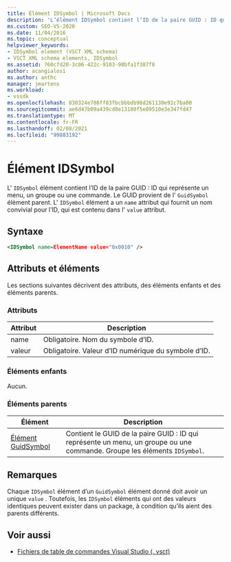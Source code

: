 ```yaml
---
title: Élément IDSymbol | Microsoft Docs
description: 'L’élément IDSymbol contient l’ID de la paire GUID : ID qui représente un menu, un groupe ou une commande.'
ms.custom: SEO-VS-2020
ms.date: 11/04/2016
ms.topic: conceptual
helpviewer_keywords:
- IDSymbol element (VSCT XML schema)
- VSCT XML schema elements, IDSymbol
ms.assetid: 760cfd20-3c06-422c-9103-98bfa1f387f8
author: acangialosi
ms.author: anthc
manager: jmartens
ms.workload:
- vssdk
ms.openlocfilehash: 830324e708ff83fbcbbbdb98d261130e92c7ba00
ms.sourcegitcommit: ae6d47b09a439cd0e13180f5e89510e3e347fd47
ms.translationtype: MT
ms.contentlocale: fr-FR
ms.lasthandoff: 02/08/2021
ms.locfileid: "99883192"
---
```

# <a name="idsymbol-element"></a>Élément IDSymbol
L' `IDSymbol` élément contient l’ID de la paire GUID : ID qui représente un menu, un groupe ou une commande. Le GUID provient de l' `GuidSymbol` élément parent. L' `IDSymbol` élément a un `name` attribut qui fournit un nom convivial pour l’ID, qui est contenu dans l' `value` attribut.

## <a name="syntax"></a>Syntaxe

```xml
<IDSymbol name=ElementName value="0x0010" />
```

## <a name="attributes-and-elements"></a>Attributs et éléments
 Les sections suivantes décrivent des attributs, des éléments enfants et des éléments parents.

### <a name="attributes"></a>Attributs

|Attribut|Description|
|---------------|-----------------|
|name|Obligatoire. Nom du symbole d’ID.|
|valeur|Obligatoire. Valeur d’ID numérique du symbole d’ID.|

### <a name="child-elements"></a>Éléments enfants
 Aucun.

### <a name="parent-elements"></a>Éléments parents

|Élément|Description|
|-------------|-----------------|
|[Élément GuidSymbol](../extensibility/guidsymbol-element.md)|Contient le GUID de la paire GUID : ID qui représente un menu, un groupe ou une commande. Groupe les éléments `IDSymbol`.|

## <a name="remarks"></a>Remarques
 Chaque `IDSymbol` élément d’un `GuidSymbol` élément donné doit avoir un unique `value` . Toutefois, les `IDSymbol` éléments qui ont des valeurs identiques peuvent exister dans un package, à condition qu’ils aient des parents différents.

## <a name="see-also"></a>Voir aussi
- [Fichiers de table de commandes Visual Studio (. vsct)](../extensibility/internals/visual-studio-command-table-dot-vsct-files.md)
